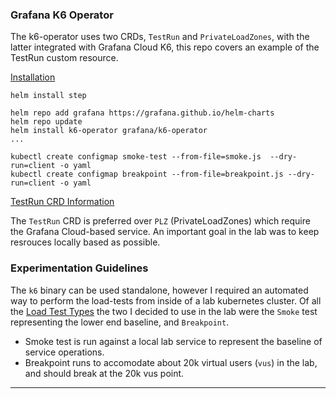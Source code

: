 ### Grafana K6 Operator

The k6-operator uses two CRDs, `TestRun` and  `PrivateLoadZones`, with the latter integrated with Grafana Cloud K6, this repo covers an example of the TestRun custom resource.

[Installation](https://grafana.com/docs/k6/latest/set-up/set-up-distributed-k6/install-k6-operator/)

```
helm install step

helm repo add grafana https://grafana.github.io/helm-charts
helm repo update
helm install k6-operator grafana/k6-operator
...

kubectl create configmap smoke-test --from-file=smoke.js  --dry-run=client -o yaml 
kubectl create configmap breakpoint --from-file=breakpoint.js --dry-run=client -o yaml

```

[TestRun CRD Information](https://grafana.com/docs/k6/latest/set-up/set-up-distributed-k6/usage/executing-k6-scripts-with-testrun-crd/#run-k6-scripts-with-testrun-crd)

The `TestRun` CRD is preferred over `PLZ` (PrivateLoadZones) which require the Grafana Cloud-based service. An important goal in the lab was to keep resrouces locally based as possible.

### Experimentation Guidelines

The `k6` binary can be used standalone, however I required an automated way to perform the load-tests from inside of a lab kubernetes cluster. Of all the [Load Test Types](https://grafana.com/docs/k6/latest/testing-guides/test-types/) the two I decided to use in the lab were the `Smoke` test representing the lower end baseline, and `Breakpoint`.

* Smoke test is run against a local lab service to represent the baseline of service operations.
* Breakpoint runs to accomodate about 20k virtual users (`vus`) in the lab, and should break at the 20k vus point.



---
